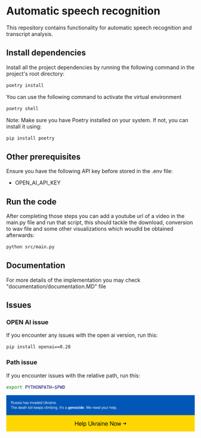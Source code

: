 # Automatic speech recognition

This repository contains functionality for automatic speech recognition and transcript analysis.

## Install dependencies

Install all the project dependencies by running the following command in the 
project's root directory:

```bash
poetry install
```

You can use the following command to activate the virtual environment

```bash
poetry shell
```

Note: Make sure you have Poetry installed on your system. If not, you can install it
using:

```bash
pip install poetry
```

## Other prerequisites

Ensure you have the following API key before stored in the .env file:

- OPEN_AI_API_KEY

## Run the code

After completing those steps you can add a youtube url of a video in the main.py 
file and run that script, this should tackle the download, conversion to wav file and 
some other visualizations which woudld be obtained afterwards:

```bash
python src/main.py
```

## Documentation

For more details of the implementation you may check "documentation/documentation.MD" 
file

## Issues

### OPEN AI issue

If you encounter any issues with the open ai version, run this:

```bash
pip install openai==0.28
```

### Path issue

If you encounter issues with the relative path, run this:

```bash
export PYTHONPATH=$PWD
```


[![Stand With Ukraine](https://raw.githubusercontent.com/vshymanskyy/StandWithUkraine/main/banner2-direct.svg)](https://stand-with-ukraine.pp.ua)

